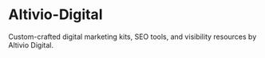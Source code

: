 # Altivio-Digital
Custom-crafted digital marketing kits, SEO tools, and visibility resources by Altivio Digital.
